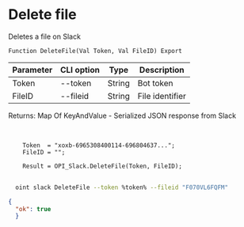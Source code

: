 ﻿---
sidebar_position: 4
---

# Delete file
 Deletes a file on Slack



`Function DeleteFile(Val Token, Val FileID) Export`

  | Parameter | CLI option | Type | Description |
  |-|-|-|-|
  | Token | --token | String | Bot token |
  | FileID | --fileid | String | File identifier |

  
  Returns:  Map Of KeyAndValue - Serialized JSON response from Slack

<br/>




```bsl title="Code example"
    Token  = "xoxb-6965308400114-696804637...";
    FileID = "";

    Result = OPI_Slack.DeleteFile(Token, FileID);
```



```sh title="CLI command example"
    
  oint slack DeleteFile --token %token% --fileid "F070VL6FQFM"

```

```json title="Result"
{
  "ok": true
  }
```
